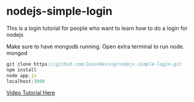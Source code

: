 # nodejs-simple-login
This is a login tutorial for people who want to learn how to do a login for nodejs

Make sure to have mongodb running. Open extra terminal to run node.
<br>mongod

```js
git clone https://github.com/JasonDeving/nodejs-simple-login.git
npm install
node app.js
localhost:3000
```

[Video Tutorial Here](https://youtu.be/rJC1arbpAuI)


